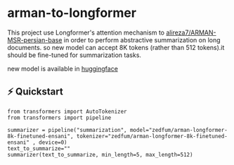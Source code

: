# arman-to-longformer
This project use Longformer's attention mechanism to [alireza7/ARMAN-MSR-persian-base](https://huggingface.co/alireza7/ARMAN-MSR-persian-base) in order to perform abstractive summarization on long documents. so new model can accept 8K tokens (rather than 512 tokens).it should be fine-tuned for summarization tasks.

new model is available in [huggingface](https://huggingface.co/zedfum/arman-longformer-8k-finetuned-ensani)



## ⚡️ Quickstart
```
from transformers import AutoTokenizer
from transformers import pipeline

summarizer = pipeline("summarization", model="zedfum/arman-longformer-8k-finetuned-ensani", tokenizer="zedfum/arman-longformer-8k-finetuned-ensani" , device=0)
text_to_summarize=""
summarizer(text_to_summarize, min_length=5, max_length=512)
```
